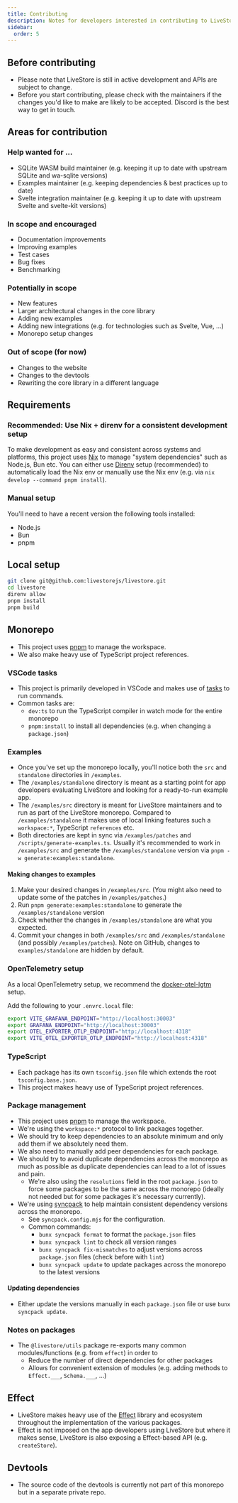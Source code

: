 ```yaml
---
title: Contributing
description: Notes for developers interested in contributing to LiveStore.
sidebar:
  order: 5
---
```


## Before contributing

- Please note that LiveStore is still in active development and APIs are subject to change.
- Before you start contributing, please check with the maintainers if the changes you'd like to make are likely to be accepted. Discord is the best way to get in touch.

## Areas for contribution

### Help wanted for ...

- SQLite WASM build maintainer (e.g. keeping it up to date with upstream SQLite and wa-sqlite versions)
- Examples maintainer (e.g. keeping dependencies & best practices up to date)
- Svelte integration maintainer (e.g. keeping it up to date with upstream Svelte and svelte-kit versions)

### In scope and encouraged

- Documentation improvements
- Improving examples
- Test cases
- Bug fixes
- Benchmarking

### Potentially in scope

- New features
- Larger architectural changes in the core library
- Adding new examples
- Adding new integrations (e.g. for technologies such as Svelte, Vue, ...)
- Monorepo setup changes

### Out of scope (for now)

- Changes to the website
- Changes to the devtools
- Rewriting the core library in a different language

## Requirements

### Recommended: Use Nix + direnv for a consistent development setup

To make development as easy and consistent across systems and platforms, this project uses [Nix](https://zero-to-nix.com/) to manage "system dependencies" such as Node.js, Bun etc. You can either use [Direnv](https://direnv.net) setup (recommended) to automatically load the Nix env or manually use the Nix env (e.g. via `nix develop --command pnpm install`).

### Manual setup

You'll need to have a recent version the following tools installed:

- Node.js
- Bun
- pnpm

## Local setup

```bash
git clone git@github.com:livestorejs/livestore.git
cd livestore
direnv allow
pnpm install
pnpm build
```

## Monorepo

- This project uses [pnpm](https://pnpm.io/) to manage the workspace.
- We also make heavy use of TypeScript project references.

### VSCode tasks

- This project is primarily developed in VSCode and makes use of [tasks](https://code.visualstudio.com/docs/editor/tasks) to run commands.
- Common tasks are:
  - `dev:ts` to run the TypeScript compiler in watch mode for the entire monorepo
  - `pnpm:install` to install all dependencies (e.g. when changing a `package.json`)

### Examples

- Once you've set up the monorepo locally, you'll notice both the `src` and `standalone` directories in `/examples`.
- The `/examples/standalone` directory is meant as a starting point for app developers evaluating LiveStore and looking for a ready-to-run example app.
- The `/examples/src` directory is meant for LiveStore maintainers and to run as part of the LiveStore monorepo. Compared to `/examples/standalone` it makes use of local linking features such a `workspace:*`, TypeScript `references` etc.
- Both directories are kept in sync via `/examples/patches` and `/scripts/generate-examples.ts`. Usually it's recommended to work in `/examples/src` and generate the `/examples/standalone` version via `pnpm -w generate:examples:standalone`.

#### Making changes to examples

1. Make your desired changes in `/examples/src`. (You might also need to update some of the patches in `/examples/patches`.)
2. Run `pnpm generate:examples:standalone` to generate the `/examples/standalone` version
3. Check whether the changes in `/examples/standalone` are what you expected.
4. Commit your changes in both `/examples/src` and `/examples/standalone` (and possibly `/examples/patches`). Note on GitHub, changes to `examples/standalone` are hidden by default.

### OpenTelemetry setup

As a local OpenTelemetry setup, we recommend the [docker-otel-lgtm](https://github.com/grafana/docker-otel-lgtm) setup.

Add the following to your `.envrc.local` file:

```bash
export VITE_GRAFANA_ENDPOINT="http://localhost:30003"
export GRAFANA_ENDPOINT="http://localhost:30003"
export OTEL_EXPORTER_OTLP_ENDPOINT="http://localhost:4318"
export VITE_OTEL_EXPORTER_OTLP_ENDPOINT="http://localhost:4318"
```

### TypeScript

- Each package has its own `tsconfig.json` file which extends the root `tsconfig.base.json`.
- This project makes heavy use of TypeScript project references.

### Package management

- This project uses [pnpm](https://pnpm.io/) to manage the workspace.
- We're using the `workspace:*` protocol to link packages together.
- We should try to keep dependencies to an absolute minimum and only add them if we absolutely need them.
- We also need to manually add peer dependencies for each package.
- We should try to avoid duplicate dependencies across the monorepo as much as possible as duplicate dependencies can lead to a lot of issues and pain.
  - We're also using the `resolutions` field in the root `package.json` to force some packages to be the same across the monorepo (ideally not needed but for some packages it's necessary currently).
- We're using [syncpack](https://github.com/JamieMason/syncpack) to help maintain consistent dependency versions across the monorepo.
  - See `syncpack.config.mjs` for the configuration.
  - Common commands:
    - `bunx syncpack format` to format the `package.json` files
    - `bunx syncpack lint` to check all version ranges
    - `bunx syncpack fix-mismatches` to adjust versions across `package.json` files (check before with `lint`)
    - `bunx syncpack update` to update packages across the monorepo to the latest versions

#### Updating dependencies

- Either update the versions manually in each `package.json` file or use `bunx syncpack update`.

### Notes on packages

- The `@livestore/utils` package re-exports many common modules/functions (e.g. from `effect`) in order to
  - Reduce the number of direct dependencies for other packages
  - Allows for convenient extension of modules (e.g. adding methods to `Effect.___`, `Schema.___`, ...)

## Effect

- LiveStore makes heavy use of the [Effect](https://effect.website) library and ecosystem throughout the implementation of the various packages.
- Effect is not imposed on the app developers using LiveStore but where it makes sense, LiveStore is also exposing a Effect-based API (e.g. `createStore`).

## Devtools

- The source code of the devtools is currently not part of this monorepo but in a separate private repo.
